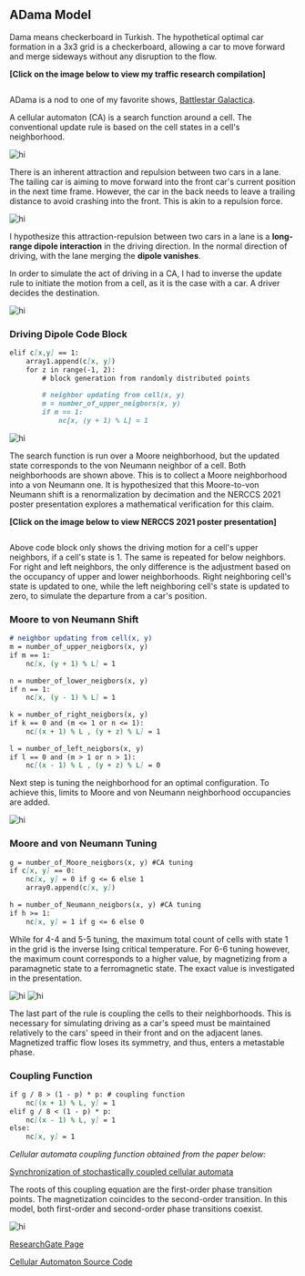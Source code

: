 ## ADama Model

Dama means checkerboard in Turkish. The hypothetical optimal car formation in a 3x3 grid is a checkerboard, allowing a car to move forward and merge sideways without any disruption to the flow.

**[Click on the image below to view my traffic research compilation]**

<a href="pdf/GoktugIslamoglu_CongestionSafety_Presentation_Part1.pdf" class="image fit" type="application/pdf"><img src="img/1_checker.png" alt=""></a>

ADama is a nod to one of my favorite shows, [Battlestar Galactica](https://www.youtube.com/watch?v=evodPpqb9H4). 

A cellular automaton (CA) is a search function around a cell. The conventional update rule is based on the cell states in a cell's neighborhood.

<img src="img/2_CAupdate.png" alt="hi" class="inline"/>

There is an inherent attraction and repulsion between two cars in a lane. The tailing car is aiming to move forward into the front car's current position in the next time frame. However, the car in the back needs to leave a trailing distance to avoid crashing into the front. This is akin to a repulsion force.

<img src="img/3_drivingAR.png" alt="hi" class="inline"/>

I hypothesize this attraction-repulsion between two cars in a lane is a **long-range dipole interaction** in the driving direction. In the normal direction of driving, with the lane merging the **dipole vanishes**.

In order to simulate the act of driving in a CA, I had to inverse the update rule to initiate the motion from a cell, as it is the case with a car. A driver decides the destination.

<img src="img/4_inverseCA.png" alt="hi" class="inline"/>

### Driving Dipole Code Block

```markdown
elif c[x,y] == 1:
    array1.append(c[x, y])
    for z in range(-1, 2):
        # block generation from randomly distributed points
        
        # neighbor updating from cell(x, y)
        m = number_of_upper_neigbors(x, y)
        if m == 1:
            nc[x, (y + 1) % L] = 1  
```
<img src="img/5_MoorevonNeumann.png" alt="hi" class="inline"/>

The search function is run over a Moore neighborhood, but the updated state corresponds to the von Neumann neighbor of a cell. Both neighborhoods are shown above. This is to collect a Moore neighborhood into a von Neumann one. It is hypothesized that this Moore-to-von Neumann shift is a renormalization by decimation and the NERCCS 2021 poster presentation explores a mathematical verification for this claim. 

**[Click on the image below to view NERCCS 2021 poster presentation]**

<a href="pdf/GoktugIslamoglu_NERCCS2021_Presentation.pdf" class="image fit" type="application/pdf"><img src="img/6_MooretoNeumann.png" alt=""></a>

Above code block only shows the driving motion for a cell's upper neighbors, if a cell's state is 1. The same is repeated for below neighbors. For right and left neighbors, the only difference is the adjustment based on the occupancy of upper and lower neighborhoods. Right neighboring cell's state is updated to one, while the left neighboring cell's state is updated to zero, to simulate the departure from a car's position. 

### Moore to von Neumann Shift

```markdown
# neighbor updating from cell(x, y)
m = number_of_upper_neigbors(x, y)
if m == 1:
    nc[x, (y + 1) % L] = 1  
        
n = number_of_lower_neigbors(x, y)
if n == 1:
    nc[x, (y - 1) % L] = 1    
        
k = number_of_right_neigbors(x, y)
if k == 0 and (m <= 1 or n <= 1):
    nc[(x + 1) % L , (y + z) % L] = 1
        
l = number_of_left_neigbors(x, y)
if l == 0 and (m > 1 or n > 1):
    nc[(x - 1) % L , (y + z) % L] = 0     
```
Next step is tuning the neighborhood for an optimal configuration. To achieve this, limits to Moore and von Neumann neighborhood occupancies are added.

<img src="img/7_tuning.png" alt="hi" class="inline"/>

### Moore and von Neumann Tuning

```markdown
g = number_of_Moore_neigbors(x, y) #CA tuning
if c[x, y] == 0:
    nc[x, y] = 0 if g <= 6 else 1
    array0.append(c[x, y])
    
h = number_of_Neumann_neigbors(x, y) #CA tuning
if h >= 1:
    nc[x, y] = 1 if g <= 6 else 0
``` 
While for 4-4 and 5-5 tuning, the maximum total count of cells with state 1 in the grid is the inverse Ising critical temperature. For 6-6 tuning however, the maximum count corresponds to a higher value, by magnetizing from a paramagnetic state to a ferromagnetic state. The exact value is investigated in the presentation.

<img src="img/8_isingferro.png" alt="hi" class="inline"/>
<img src="img/9_ferromagnetic_road.png" alt="hi" class="inline"/>

The last part of the rule is coupling the cells to their neighborhoods. This is necessary for simulating driving as a car's speed must be maintained relatively to the cars' speed in their front and on the adjacent lanes. Magnetized traffic flow loses its symmetry, and thus, enters a metastable phase.  

### Coupling Function

```markdown
if g / 8 > (1 - p) * p: # coupling function
    nc[(x + 1) % L, y] = 1
elif g / 8 < (1 - p) * p:
    nc[(x - 1) % L, y] = 1    
else:
    nc[x, y] = 1
```

_Cellular automata coupling function obtained from the paper below:_

[Synchronization of stochastically coupled cellular automata](https://journals.aps.org/pre/abstract/10.1103/PhysRevE.58.R8)


The roots of this coupling equation are the first-order phase transition points. The magnetization coincides to the second-order transition.
In this model, both first-order and second-order phase transitions coexist.

<img src="img/10_firstsecondorder.png" alt="hi" class="inline"/>



[ResearchGate Page](https://www.researchgate.net/profile/Goktug-Islamoglu)

[Cellular Automaton Source Code](https://github.com/goktu/ADama)
